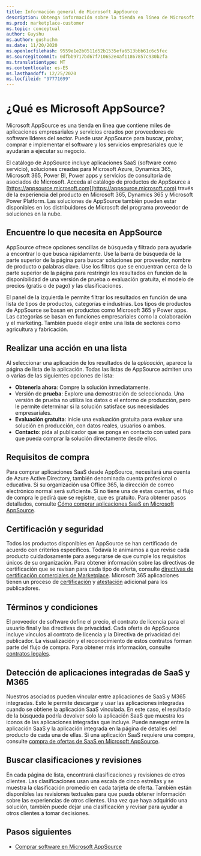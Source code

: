 ```yaml
---
title: Información general de Microsoft AppSource
description: Obtenga información sobre la tienda en línea de Microsoft AppSource y cómo puede encontrar y obtener un amplio catálogo de software y soluciones.
ms.prod: marketplace-customer
ms.topic: conceptual
author: Guyshu
ms.author: gushuchm
ms.date: 11/20/2020
ms.openlocfilehash: 9559e1e2b0511d52b1535efa6513bbb61c6c5fec
ms.sourcegitcommit: 0dfbb9717bd67f710652e4af11867857c930b2fa
ms.translationtype: MT
ms.contentlocale: es-ES
ms.lasthandoff: 12/25/2020
ms.locfileid: "97771699"
---
```

# <a name="what-is-microsoft-appsource"></a>¿Qué es Microsoft AppSource?

Microsoft AppSource es una tienda en línea que contiene miles de aplicaciones empresariales y servicios creados por proveedores de software líderes del sector. Puede usar AppSource para buscar, probar, comprar e implementar el software y los servicios empresariales que le ayudarán a ejecutar su negocio.

El catálogo de AppSource incluye aplicaciones SaaS (software como servicio), soluciones creadas para Microsoft Azure, Dynamics 365, Microsoft 365, Power BI, Power apps y servicios de consultoría de asociados de Microsoft. Acceda al catálogo de productos de AppSource a [https://appsource.microsoft.com](https://appsource.microsoft.com) través de la experiencia del producto en Microsoft 365, Dynamics 365 y Microsoft Power Platform. Las soluciones de AppSource también pueden estar disponibles en los distribuidores de Microsoft del programa proveedor de soluciones en la nube.

## <a name="find-what-you-need-on-appsource"></a>Encuentre lo que necesita en AppSource

AppSource ofrece opciones sencillas de búsqueda y filtrado para ayudarle a encontrar lo que busca rápidamente. Use la barra de búsqueda de la parte superior de la página para buscar soluciones por proveedor, nombre de producto o palabras clave. Use los filtros que se encuentran cerca de la parte superior de la página para restringir los resultados en función de la disponibilidad de una versión de prueba o evaluación gratuita, el modelo de precios (gratis o de pago) y las clasificaciones.

El panel de la izquierda le permite filtrar los resultados en función de una lista de tipos de productos, categorías e industrias. Los tipos de productos de AppSource se basan en productos como Microsoft 365 y Power apps. Las categorías se basan en funciones empresariales como la colaboración y el marketing. También puede elegir entre una lista de sectores como agricultura y fabricación.

## <a name="take-action-on-a-listing"></a>Realizar una acción en una lista

Al seleccionar una aplicación de los resultados de la _aplicación_, aparece la página de lista de la aplicación. Todas las listas de AppSource admiten una o varias de las siguientes opciones de lista:

- **Obtenerla ahora**: Compre la solución inmediatamente.
- Versión de **prueba**: Explore una demostración de seleccionada. Una versión de prueba no utiliza los datos o el entorno de producción, pero le permite determinar si la solución satisface sus necesidades empresariales.
- **Evaluación gratuita**: inicie una evaluación gratuita para evaluar una solución en producción, con datos reales, usuarios o ambos.
- **Contacto**: pida al publicador que se ponga en contacto con usted para que pueda comprar la solución directamente desde ellos.

## <a name="purchasing-requirements"></a>Requisitos de compra

Para comprar aplicaciones SaaS desde AppSource, necesitará una cuenta de Azure Active Directory, también denominada cuenta profesional o educativa. Si su organización usa Office 365, la dirección de correo electrónico normal será suficiente. Si no tiene una de estas cuentas, el flujo de compra le pedirá que se registre, que es gratuito. Para obtener pasos detallados, consulte [Cómo comprar aplicaciones SaaS en Microsoft AppSource](purchase-software-appsource.md).

## <a name="certification-and-security"></a>Certificación y seguridad

Todos los productos disponibles en AppSource se han certificado de acuerdo con criterios específicos. Todavía le animamos a que revise cada producto cuidadosamente para asegurarse de que cumple los requisitos únicos de su organización. Para obtener información sobre las directivas de certificación que se revisan para cada tipo de oferta, consulte [directivas de certificación comerciales de Marketplace](/legal/marketplace/certification-policies). Microsoft 365 aplicaciones tienen un proceso de [certificación](/microsoft-365-app-certification/docs/enterprise-app-certification-guide) y [atestación](/microsoft-365-app-certification/docs/enterprise-app-attestation-guide) adicional para los publicadores.

## <a name="terms-and-conditions"></a>Términos y condiciones

El proveedor de software define el precio, el contrato de licencia para el usuario final y las directivas de privacidad. Cada oferta de AppSource incluye vínculos al contrato de licencia y la Directiva de privacidad del publicador. La visualización y el reconocimiento de estos contratos forman parte del flujo de compra. Para obtener más información, consulte [contratos legales](legal-contracts.md).

## <a name="discover-saas-and-m365-integrated-apps"></a>Detección de aplicaciones integradas de SaaS y M365

Nuestros asociados pueden vincular entre aplicaciones de SaaS y M365 integradas. Esto le permite descargar y usar las aplicaciones integradas cuando se obtiene la aplicación SaaS vinculada. En este caso, el resultado de la búsqueda podría devolver solo la aplicación SaaS que muestra los iconos de las aplicaciones integradas que incluye. Puede navegar entre la aplicación SaaS y la aplicación integrada en la página de detalles del producto de cada una de ellas. Si una aplicación SaaS requiere una compra, consulte [compra de ofertas de SaaS en Microsoft AppSource](purchase-software-appsource.md).

## <a name="find-ratings-and-reviews"></a>Buscar clasificaciones y revisiones

En cada página de lista, encontrará clasificaciones y revisiones de otros clientes. Las clasificaciones usan una escala de cinco estrellas y se muestra la clasificación promedio en cada tarjeta de oferta. También están disponibles las revisiones textuales para que pueda obtener información sobre las experiencias de otros clientes. Una vez que haya adquirido una solución, también puede dejar una clasificación y revisar para ayudar a otros clientes a tomar decisiones.

## <a name="next-steps"></a>Pasos siguientes

- [Comprar software en Microsoft AppSource](purchase-software-appsource.md)
